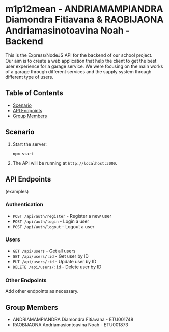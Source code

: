 # m1p12mean - ANDRIAMAMPIANDRA Diamondra Fitiavana & RAOBIJAONA Andriamasinotoavina Noah - Backend

This is the Express/NodeJS API for the backend of our school project. <br>
Our aim is to create a web application that help the client to get the best user experience for a garage service. We were focusing on the main works of a garage through different services and the supply system through different type of users. 

## Table of Contents

- [Scenario](#scenario)
- [API Endpoints](#api-endpoints)
- [Group Members](#group-members)

## Scenario

1. Start the server:
    ```sh
    npm start
    ```
2. The API will be running at `http://localhost:3000`.

## API Endpoints 
(examples)

### Authentication

- `POST /api/auth/register` - Register a new user
- `POST /api/auth/login` - Login a user
- `POST /api/auth/logout` - Logout a user

### Users

- `GET /api/users` - Get all users
- `GET /api/users/:id` - Get user by ID
- `PUT /api/users/:id` - Update user by ID
- `DELETE /api/users/:id` - Delete user by ID

### Other Endpoints

Add other endpoints as necessary.

## Group Members

- ANDRIAMAMPIANDRA Diamondra Fitiavana - ETU001748
- RAOBIJAONA Andriamasiontoavina Noah - ETU001873
